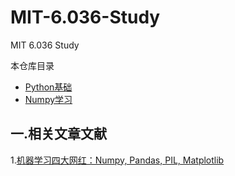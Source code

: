 # MIT-6.036-Study
MIT 6.036 Study

本仓库目录
* [Python基础](https://github.com/GVD-Net-dev/MIT-6.036-Study/blob/main/python%20%E5%9F%BA%E7%A1%80.ipynb)
* [Numpy学习](https://github.com/GVD-Net-dev/MIT-6.036-Study/blob/main/Numpy%20Study.md)

## 一.相关文章文献

1.[机器学习四大网红：Numpy, Pandas, PIL, Matplotlib](https://zhuanlan.zhihu.com/p/617123952)
